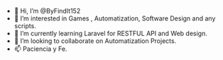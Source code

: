 - 👋 Hi, I’m @ByFindIt152
- 👀 I’m interested in Games , Automatization, Software Design and any scripts.
- 🌱 I’m currently learning Laravel for RESTFUL API and Web design.
- 💞️ I’m looking to collaborate on Automatization Projects.
- 📫 Paciencia y Fe.

<!---
ByFindIt152/ByFindIt152 is a ✨ special ✨ repository because its `README.md` (this file) appears on your GitHub profile.
You can click the Preview link to take a look at your changes.
--->
